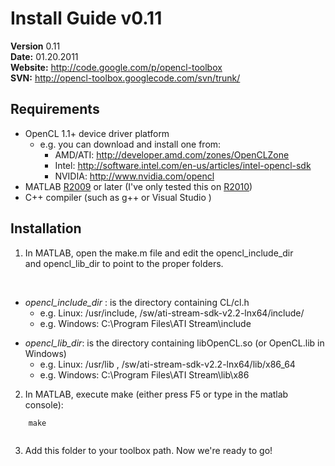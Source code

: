 # Install Guide v0.11 #
**Version** 0.11<br>
<b>Date:</b> 01.20.2011<br>
<b>Website:</b> <a href='http://code.google.com/p/opencl-toolbox'>http://code.google.com/p/opencl-toolbox</a> <br>
<b>SVN:</b> <a href='http://opencl-toolbox.googlecode.com/svn/trunk/'>http://opencl-toolbox.googlecode.com/svn/trunk/</a> <br>

<h2>Requirements</h2>

<ul><li>OpenCL 1.1+ device driver platform<br>
<ul><li>e.g. you can download and install one from:<br>
<ul><li>AMD/ATI: <a href='http://developer.amd.com/zones/OpenCLZone'>http://developer.amd.com/zones/OpenCLZone</a>
</li><li>Intel: <a href='http://software.intel.com/en-us/articles/intel-opencl-sdk'>http://software.intel.com/en-us/articles/intel-opencl-sdk</a>
</li><li>NVIDIA: <a href='http://www.nvidia.com/opencl'>http://www.nvidia.com/opencl</a>
</li></ul></li></ul></li><li>MATLAB <a href='https://code.google.com/p/opencl-toolbox/source/detail?r=2009'>R2009</a> or later (I've only tested this on <a href='https://code.google.com/p/opencl-toolbox/source/detail?r=2010'>R2010</a>)<br>
</li><li>C++ compiler (such as g++ or Visual Studio )</li></ul>

<h2>Installation</h2>

1. In MATLAB, open the make.m file and edit the opencl_include_dir<br>
and opencl_lib_dir to point to the proper folders.<br>
<br>
<ul><li><i>opencl_include_dir</i> : is the directory containing CL/cl.h<br>
<ul><li>e.g. Linux: /usr/include, /sw/ati-stream-sdk-v2.2-lnx64/include/<br>
</li><li>e.g. Windows: C:\Program Files\ATI Stream\include</li></ul></li></ul>

<ul><li><i>opencl_lib_dir</i>:  is the directory containing libOpenCL.so (or OpenCL.lib in Windows)<br>
<ul><li>e.g. Linux: /usr/lib , /sw/ati-stream-sdk-v2.2-lnx64/lib/x86_64<br>
</li><li>e.g. Windows: C:\Program Files\ATI Stream\lib\x86</li></ul></li></ul>

2. In MATLAB, execute make (either press F5 or type in the matlab console):<br>
<pre><code>    make<br>
</code></pre>
3. Add this folder to your toolbox path. Now we're ready to go!